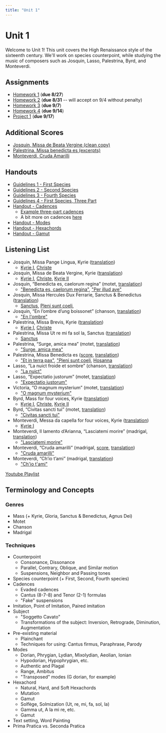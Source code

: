 ```yaml
---
title: "Unit 1"
---
```


# Unit 1

Welcome to Unit 1! This unit covers the High Renaissance style of the
sixteenth century. We'll work on species counterpoint, while studying
the music of composers such as Josquin, Lasso, Palestrina, Byrd, and
Monteverdi.

## Assignments

* [Homework 1](HW-1.pdf) (**due 8/27**)
* [Homework 2](HW-2.pdf) (**due 8/31** -- will accept on 9/4 without penalty)
* [Homework 3](HW-3.pdf) (**due 9/7**)
* [Homework 4](HW-4.pdf) (**due 9/14**)
* [Project 1](Project-1.pdf) (**due 9/17**)

## Additional Scores

* [Josquin, Missa de Beata Vergine (clean copy)](missa-de-beata-vergine.pdf)
* [Palestrina, Missa benedicta es (excerpts)](missa-benedicta-es.pdf)
* [Monteverdi, Cruda Amarilli](cruda-amarilli.pdf)

## Handouts

* [Guidelines 1 - First Species](guidelines-1.pdf)
* [Guidelines 2 - Second Species](guidelines-2.pdf)
* [Guidelines 3 - Fourth Species](guidelines-3.pdf)
* [Guidelines 4 - First Species, Three Part](guidelines-4.pdf)
* [Handout - Cadences](cadences.pdf)
  * [Example three-part cadences](http://t251.grazzini.net/unit-1/three-part-cadences.pdf)
  * A bit more on cadences [here](https://docs.google.com/presentation/d/15tbvoP6SZD1jvL219Hk1SU4D2HYm-6492ImTiA4XB8w/edit?usp=sharing)
* [Handout - Modes](modes.pdf)
* [Handout - Hexachords](hexachords.pdf)
* [Handout - Gamut](gamut.pdf)

## Listening List

* Josquin, Missa Pange Lingua, Kyrie ([translation](/translations/mass.html#kyrie))
  * [Kyrie I](https://www.youtube.com/watch?v=vlB1HR4BgUg&list=PLYyTDR5WeGuTtL7G92HVmXBzi6G2xiL1a&index=3), [Christe](https://youtu.be/vlB1HR4BgUg?list=PLYyTDR5WeGuTtL7G92HVmXBzi6G2xiL1a&t=48)
* Josquin, Missa de Beata Vergine, Kyrie ([translation](/translations/mass.html#kyrie))
  * [Kyrie I](https://www.youtube.com/watch?v=qQNeHS6hWM8&list=PLYyTDR5WeGuTtL7G92HVmXBzi6G2xiL1a&index=4), [Christe](https://youtu.be/qQNeHS6hWM8?list=PLYyTDR5WeGuTtL7G92HVmXBzi6G2xiL1a&t=44), [Kyrie II](https://youtu.be/qQNeHS6hWM8?list=PLYyTDR5WeGuTtL7G92HVmXBzi6G2xiL1a&t=112)
* Josquin, “Benedicta es, caelorum regina” (motet, [translation](/translations/benedicta-es.html))
  * ["Benedicta es, caelorum regina"](https://www.youtube.com/watch?v=K4N6NrPBalE&list=PLYyTDR5WeGuTtL7G92HVmXBzi6G2xiL1a&index=7), ["Per illud ave"](https://youtu.be/K4N6NrPBalE?list=PLYyTDR5WeGuTtL7G92HVmXBzi6G2xiL1a&t=239)
* Josquin, Missa Hercules Dux Ferrarie, Sanctus & Benedictus ([translation](/translations/mass.html#sanctus))
  * [Sanctus](https://www.youtube.com/watch?v=iUoeiaXSppI&index=12&list=PLYyTDR5WeGuTtL7G92HVmXBzi6G2xiL1a), [Pleni sunt coeli](https://youtu.be/iUoeiaXSppI?list=PLYyTDR5WeGuTtL7G92HVmXBzi6G2xiL1a&t=71),
* Josquin, “En l’ombre d’ung boissonet” (chanson, [translation](/translations/en-lombre-dung-boissonet.html))
  * ["En l'ombre"](https://www.youtube.com/watch?v=JDABRHcbI3w&list=PLYyTDR5WeGuTtL7G92HVmXBzi6G2xiL1a&index=5)
* Palestrina, Missa Brevis, Kyrie ([translation](/translations/mass.html#kyrie))
  * [Kyrie I](https://www.youtube.com/watch?v=Tku8ceGJ4dk&list=PLYyTDR5WeGuTtL7G92HVmXBzi6G2xiL1a&index=16), [Christe](https://youtu.be/Tku8ceGJ4dk?list=PLYyTDR5WeGuTtL7G92HVmXBzi6G2xiL1a&t=59)
* Palestrina, Missa Ut re mi fa sol la, Sanctus ([translation](/translations/mass.html#sanctus))
  * [Sanctus](https://www.youtube.com/watch?v=F0YcwzjG_sY&index=11&list=PLYyTDR5WeGuTtL7G92HVmXBzi6G2xiL1a)
* Palestrina, “Surge, amica mea” (motet, [translation](/translations/surge-amica-mea.html))
  * ["Surge, amica mea"](https://www.youtube.com/watch?v=HWN55FrYDfs&list=PLYyTDR5WeGuTtL7G92HVmXBzi6G2xiL1a&index=17)
* Palestrina, Missa Benedicta es ([score](missa-benedicta-es.pdf), [translation](/translations/mass.html#gloria))
  * ["Et in terra pax"](https://youtu.be/l-UZKRSA-C0?t=915), ["Pleni sunt coeli](https://youtu.be/l-UZKRSA-C0?t=2200), [Hosanna](https://youtu.be/l-UZKRSA-C0?t=2295)
* Lasso, “La nuict froide et sombre” (chanson, [translation](/translations/la-nuict-froide-et-sombre.html))
  * ["La nuict"](https://www.youtube.com/watch?v=UQN6gFnsGI4&index=19&list=PLYyTDR5WeGuTtL7G92HVmXBzi6G2xiL1a)
* Lasso, “Expectatio justorum” (motet, [translation](/translations/expectatio-justorum.html))
  * ["Expectatio justorum"](https://www.youtube.com/watch?v=XAN7k_w5FPQ&list=PLYyTDR5WeGuTtL7G92HVmXBzi6G2xiL1a&index=10)
* Victoria, “O magnum mysterium” (motet, [translation](/translations/o-magnum-mysterium.html))
  * ["O magnum mysterium"](https://www.youtube.com/watch?v=c1qj4gl3mIs&index=8&list=PLYyTDR5WeGuTtL7G92HVmXBzi6G2xiL1a)
* Byrd, Mass for four voices, Kyrie ([translation](/translations/mass.html#kyrie))
  * [Kyrie I](https://www.youtube.com/watch?v=_KxdBiNp2vU&list=PLYyTDR5WeGuTtL7G92HVmXBzi6G2xiL1a&index=14), [Christe](https://youtu.be/_KxdBiNp2vU?list=PLYyTDR5WeGuTtL7G92HVmXBzi6G2xiL1a&t=32), [Kyrie II](https://youtu.be/_KxdBiNp2vU?list=PLYyTDR5WeGuTtL7G92HVmXBzi6G2xiL1a&t=70)
* Byrd, “Civitas sancti tui” (motet, [translation](/translations/civitas-sancti-tui.html))
  * ["Civitas sancti tui"](https://www.youtube.com/watch?v=VXa0JBn1npk&index=15&list=PLYyTDR5WeGuTtL7G92HVmXBzi6G2xiL1a)
* Monteverdi, Messa da capella for four voices, Kyrie ([translation](/translations/mass.html#kyrie))
  * [Kyrie I](https://www.youtube.com/watch?v=zie4FZgmKbw&index=18&list=PLYyTDR5WeGuTtL7G92HVmXBzi6G2xiL1a)
* Monteverdi, Il lamento d’Arianna, “Lasciatemi morire” (madrigal, [translation](/translations/lasciatemi-morire.html))
  * ["Lasciatemi morire"](https://www.youtube.com/watch?v=70ZsnDr_D2E&list=PLYyTDR5WeGuTtL7G92HVmXBzi6G2xiL1a&index=22)
* Monteverdi, “Cruda amarilli” (madrigal, [score](), [translation](/translations/cruda-amarilli.html))
  * ["Cruda amarilli"](https://www.youtube.com/watch?v=0nJ4dEjjIY4&index=20&list=PLYyTDR5WeGuTtL7G92HVmXBzi6G2xiL1a)
* Monteverdi, “Ch’io t’ami” (madrigal, [translation](/translations/chio-tami.html))
  * ["Ch'io t'ami"](https://www.youtube.com/watch?v=s2nHcfOWaI0&index=21&list=PLYyTDR5WeGuTtL7G92HVmXBzi6G2xiL1a)

[Youtube Playlist](https://www.youtube.com/playlist?list=PLYyTDR5WeGuTtL7G92HVmXBzi6G2xiL1a)

## Terminology and Concepts

### Genres

* Mass (+ Kyrie, Gloria, Sanctus & Benedictus, Agnus Dei)
* Motet
* Chanson
* Madrigal

### Techniques

* Counterpoint
  * Consonance, Dissonance
  * Parallel, Contrary, Oblique, and Similar motion
  * Suspensions, Neighbor and Passing tones
* Species counterpoint (+ First, Second, Fourth species)
* Cadences
  * Evaded cadences
  * Cantus (8-7-8) and Tenor (2-1) formulas
  * "Fake" suspensions
* Imitation, Point of Imitation, Paired imitation
* Subject
  * "Soggetto Cavato"
  * Transformations of the subject: Inversion, Retrograde, Diminution, Augmentation
* Pre-existing material
  * Plainchant
  * Techniques for using: Cantus firmus, Paraphrase, Parody
* Modes
  * Dorian, Phrygian, Lydian, Mixolydian, Aeolian, Ionian
  * Hypodorian, Hypophrygian, etc.
  * Authentic and Plagal
  * Range, Ambitus
  * "Transposed" modes (G dorian, for example)
* Hexachord
  * Natural, Hard, and Soft Hexachords
  * Mutation
  * Gamut
  * Solfège, Solmization (Ut, re, mi, fa, sol, la)
  * Gamma ut, A la mi re, etc.
  * Gamut
* Text setting, Word Painting
* Prima Pratica vs. Seconda Pratica
